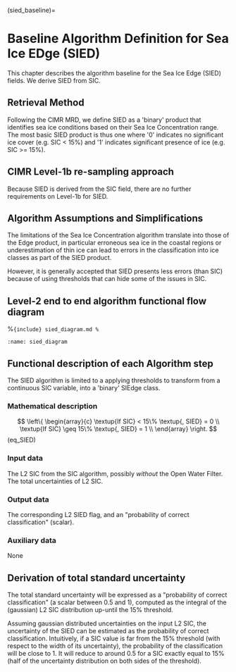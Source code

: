 (sied_baseline)=
# Baseline Algorithm Definition for Sea Ice EDge (SIED)

This chapter describes the algorithm baseline for the Sea Ice Edge (SIED) fields. We derive SIED from SIC.

## Retrieval Method

Following the CIMR MRD, we define SIED as a 'binary' product that identifies
sea ice conditions based on their Sea Ice Concentration range. The most basic SIED product is thus one where
'0' indicates no significant ice cover (e.g. SIC < 15%) and '1' indicates significant presence of ice (e.g. SIC >= 15%).

## CIMR Level-1b re-sampling approach

Because SIED is derived from the SIC field, there are no further requirements on Level-1b for SIED.

## Algorithm Assumptions and Simplifications

The limitations of the Sea Ice Concentration algorithm translate into those of the Edge product,
in particular erroneous sea ice in the coastal regions or underestimation of thin ice can lead
to errors in the classification into ice classes as part of the SIED product.

However, it is generally accepted that SIED presents less errors (than SIC) because of using
thresholds that can hide some of the issues in SIC.

## Level-2 end to end algorithm functional flow diagram

%```{include} sied_diagram.md
%```
```{image} ./static_imgs/sied_diagram.png
:name: sied_diagram
```

## Functional description of each Algorithm step

The SIED algorithm is limited to a applying thresholds to transform from
a continuous SIC variable, into a 'binary' SIEdge class.

### Mathematical description

$$
\left\{
\begin{array}{c}
\textup{If SIC} < 15\% \textup{, SIED} = 0 \\ 
\textup{If SIC} \geq 15\% \textup{, SIED} = 1 \\
\end{array}
\right.
$$ (eq_SIED)


### Input data

The L2 SIC from the SIC algorithm, possibly *without* the Open Water Filter. The total
uncertainties of L2 SIC.

### Output data

The corresponding L2 SIED flag, and an "probability of correct classification" (scalar).

### Auxiliary data

None

## Derivation of total standard uncertainty

The total standard uncertainty will be expressed as a "probability of correct classification"
(a scalar between 0.5 and 1), computed as the integral of the (gaussian) L2 SIC distribution
up-until the 15% threshold.

Assuming gaussian distributed uncertainties on the input L2 SIC, the uncertainty of the SIED
can be estimated as the probability of correct classification. Intuitively, if a SIC value is
far from the 15% threshold (with respect to the width of its uncertainty), the probability of the
classification will be close to 1. It will reduce to around 0.5 for a SIC exactly equal to 15% (half of
the uncertainty distribution on both sides of the threshold).

